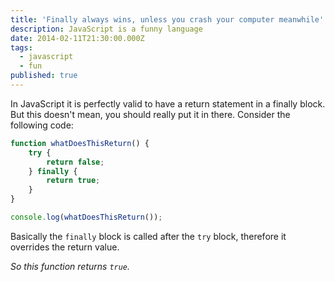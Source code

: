 ```yaml
---
title: 'Finally always wins, unless you crash your computer meanwhile'
description: JavaScript is a funny language
date: 2014-02-11T21:30:00.000Z
tags:
  - javascript
  - fun
published: true
---
```




<!-- readmore -->

In JavaScript it is perfectly valid to have a return statement in a finally block. But this doesn't mean, you should really put it in there.
Consider the following code:

```JavaScript
function whatDoesThisReturn() {
    try {
        return false;
    } finally {
        return true;
    }
}

console.log(whatDoesThisReturn());
```

Basically the `finally` block is called after the `try` block, therefore it overrides the return value.

*So this function returns `true`.*
